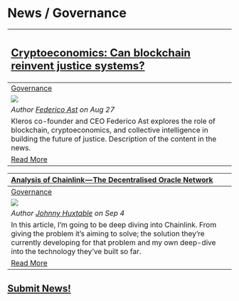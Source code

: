 # News / Governance

[<h2>Cryptoeconomics: Can blockchain reinvent justice systems?</h2>](https://blogs.thomsonreuters.com/answerson/cryptoeconomics-blockchain-reinvent-justice-sytems-kleros/) |
:-----------| 
[Governance](Governance.md) |
[<img src="https://blogs.thomsonreuters.com/answerson/wp-content/uploads/sites/3/2018/08/RTS1G92L-800x450.jpg">](https://blogs.thomsonreuters.com/answerson/cryptoeconomics-blockchain-reinvent-justice-sytems-kleros/) |
_Author [Federico Ast](https://twitter.com/federicoast) on Aug 27_  |
Kleros co-founder and CEO Federico Ast explores the role of blockchain, cryptoeconomics, and collective intelligence in building the future of justice. Description of the content in the news. |
[Read More](https://blogs.thomsonreuters.com/answerson/cryptoeconomics-blockchain-reinvent-justice-sytems-kleros/) |

[**Analysis of Chainlink — The Decentralised Oracle Network**](https://medium.com/@jonnyhuxtable/analysis-of-chainlink-the-decentralised-oracle-network-7c69bee2345f) |
:-----------| 
[Governance](Governance.md) |
[<img src="https://cdn-images-1.medium.com/max/800/0*mDy_mHvdmBy0Q8Ru.png">](https://medium.com/@jonnyhuxtable/analysis-of-chainlink-the-decentralised-oracle-network-7c69bee2345f) |
_Author [Johnny Huxtable](https://medium.com/@jonnyhuxtable?source=post_header_lockup) on Sep 4_  |
In this article, I’m going to be deep diving into Chainlink. From giving the problem it’s aiming to solve; the solution they’re currently developing for that problem and my own deep-dive into the technology they’ve built so far. |
[Read More](https://medium.com/@jonnyhuxtable/analysis-of-chainlink-the-decentralised-oracle-network-7c69bee2345f) |

## [Submit News!](../guides/guide_for_submitting_news.md)